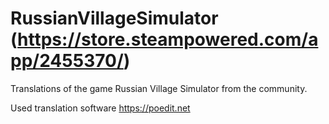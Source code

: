 # RussianVillageSimulator (https://store.steampowered.com/app/2455370/)
Translations of the game Russian Village Simulator from the community.

Used translation software https://poedit.net